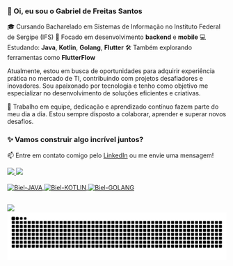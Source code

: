 ### 👋 Oi, eu sou o Gabriel de Freitas Santos

🎓 Cursando Bacharelado em Sistemas de Informação no Instituto Federal de Sergipe (IFS)
🎯 Focado em desenvolvimento **backend** e **mobile**
💻 Estudando: **Java**, **Kotlin**, **Golang**, **Flutter**
🛠️ Também explorando ferramentas como **FlutterFlow**

Atualmente, estou em busca de oportunidades para adquirir experiência prática no mercado de TI, contribuindo com projetos desafiadores e inovadores. Sou apaixonado por tecnologia e tenho como objetivo me especializar no desenvolvimento de soluções eficientes e criativas.

🤝 Trabalho em equipe, dedicação e aprendizado contínuo fazem parte do meu dia a dia. Estou sempre disposto a colaborar, aprender e superar novos desafios.

### ✨ Vamos construir algo incrível juntos?

📫 Entre em contato comigo pelo [LinkedIn]([https://www.linkedin.com/in/gabriel-de-freitas-santos-9958a5222/]) ou me envie uma mensagem!


<div>
  <a href="https://github.com/zGabrielF">
  <img height="160em" src="https://github-readme-stats.vercel.app/api?username=zGabrielF&show_icons=true&theme=dark&include_all_commits=true&count_private=true"/>
  <img height="160em" src="https://github-readme-stats.vercel.app/api/top-langs/?username=zGabrielF&layout=compact&langs_count=16&theme=dark"/>
</div>
  
<div style="display: inline_block"><br>
  <img align="center" alt="Biel-JAVA" height="60" width="60" src="https://cdn.jsdelivr.net/gh/devicons/devicon/icons/java/java-original-wordmark.svg"/>
  <img align="center" alt="Biel-KOTLIN" height="60" width="60" src="https://cdn.jsdelivr.net/gh/devicons/devicon/icons/kotlin/kotlin-original-wordmark.svg"/>
  <img align="center" alt="Biel-GOLANG" height="60" width="60" src="https://cdn.jsdelivr.net/gh/devicons/devicon@latest/icons/go/go-original-wordmark.svg"/>      
  
</div>
  
##

  <div>
  <a href="https://www.linkedin.com/in/gabriel-de-freitas-santos-9958a5222/" target="_blank"><img src="https://img.shields.io/badge/-LinkedIn-%230077B5?style=for-the-badge&logo=linkedin&logoColor=white" target="_blank"></a>   
</div>

<picture align="center">
  <source media="(prefers-color-scheme: dark)" srcset="https://raw.githubusercontent.com/zGabrielF/zGabrielF/output/github-contribution-grid-snake-dark.svg">
  <source media="(prefers-color-scheme: light)" srcset="https://raw.githubusercontent.com/zGabrielF/zGabrielF/output/github-contribution-grid-snake-dark.svg">
  <img align="center" alt="github contribution grid snake animation" src="https://raw.githubusercontent.com/zGabrielF/zGabrielF/output/github-contribution-grid-snake.svg">
</picture>

  

